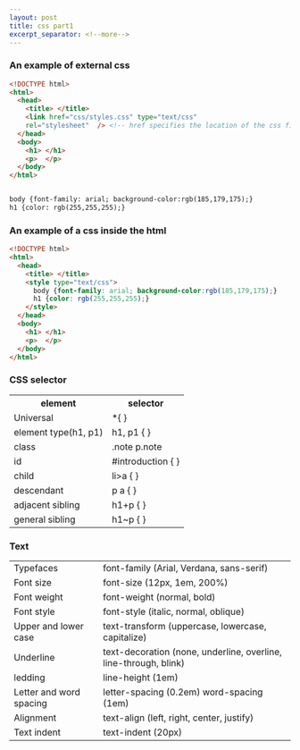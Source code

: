 ```yaml
---
layout: post
title: css part1
excerpt_separator: <!--more-->
---
```

### An example of external css
```html
<!DOCTYPE html>
<html>
  <head>
    <title> </title>
    <link href="css/styles.css" type="text/css"
    rel="stylesheet"  /> <!-- href specifies the location of the css file, rel specifies the relationship of the linked file and the html file. -->
  </head>
  <body>
    <h1> </h1>
    <p>  </p>
  </body>
</html>


body {font-family: arial; background-color:rgb(185,179,175);}
h1 {color: rgb(255,255,255);}
```
<!--more-->

### An example of a css inside the html
``` html
<!DOCTYPE html>
<html>
  <head>
    <title> </title>
    <style type="text/css">
      body {font-family: arial; background-color:rgb(185,179,175);}
      h1 {color: rgb(255,255,255);}
    </style>
  </head>
  <body>
    <h1> </h1>
    <p>  </p>
  </body>
</html>
```
### CSS selector
<table>
  <tr>
    <th> <bold>element</bold> </th>
    <th> <bold>selector</bold> </th>
  </tr>
  <tr>
    <td> Universal</td>
    <td> *{ } </td>
  </tr>
  <tr>
    <td> element type(h1, p1)</td>
    <td> h1, p1 { }</td>
  </tr>
  <tr>
    <td> class</td>
    <td> .note p.note</td>
  </tr>
  <tr>
    <td> id </td>
    <td> #introduction { }</td>
  </tr>
  <tr>
    <td> child </td>
    <td> li>a { }</td>
  </tr>
  <tr>
    <td> descendant</td>
    <td> p a { }</td>
  </tr>
  <tr>
    <td> adjacent sibling </td>
    <td> h1+p { }</td>
  </tr>
  <tr>
    <td> general sibling</td>
    <td> h1~p { }</td>
  </tr>
</table>

### Text
<table>
  <tr>
    <td> Typefaces </td>
    <td> font-family (Arial, Verdana, sans-serif)</td>
  </tr>
  <tr>
    <td> Font size </td>
    <td>font-size (12px, 1em, 200%) </td>
  </tr>
  <tr>
    <td> Font weight</td>
    <td> font-weight (normal, bold) </td>
  </tr>
  <tr>
    <td> Font style</td>
    <td> font-style (italic, normal, oblique) </td>
  </tr>
  <tr>
    <td> Upper and lower case </td>
    <td> text-transform (uppercase, lowercase, capitalize) </td>
  </tr>
  <tr>
    <td> Underline </td>
    <td> text-decoration (none, underline, overline, line-through, blink)</td>
  </tr>
  <tr>
    <td> ledding </td>
    <td> line-height (1em) </td>
  </tr>
  <tr>
    <td> Letter and word spacing </td>
    <td> letter-spacing (0.2em) word-spacing (1em)</td>
  </tr>
  <tr>
    <td> Alignment </td>
    <td> text-align (left, right, center, justify)</td>
  </tr>
  <tr>
    <td> Text indent</td>
    <td> text-indent (20px)</td>
  </tr>
  </table>
